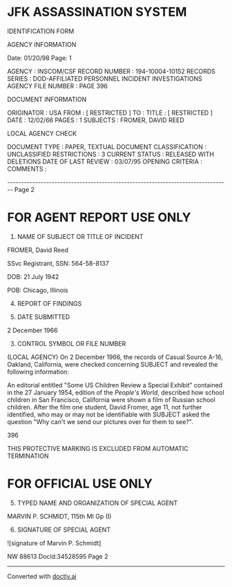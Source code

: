 # JFK ASSASSINATION SYSTEM
IDENTIFICATION FORM

AGENCY INFORMATION

Date: 01/20/98
Page: 1

AGENCY : INSCOM/CSF
RECORD NUMBER : 194-10004-10152
RECORDS SERIES : DOD-AFFILIATED PERSONNEL INCIDENT INVESTIGATIONS
AGENCY FILE NUMBER : PAGE 396

DOCUMENT INFORMATION

ORIGINATOR : USA
FROM : [ RESTRICTED ]
TO :
TITLE : [ RESTRICTED ]
DATE : 12/02/66
PAGES : 1
SUBJECTS : FROMER, DAVID REED

LOCAL AGENCY CHECK

DOCUMENT TYPE : PAPER, TEXTUAL DOCUMENT
CLASSIFICATION : UNCLASSIFIED
RESTRICTIONS : 3
CURRENT STATUS : RELEASED WITH DELETIONS
DATE OF LAST REVIEW : 03/07/95
OPENING CRITERIA :
COMMENTS :


-------------------------------------------------------------------------------- Page 2

# FOR AGENT REPORT USE ONLY

1. NAME OF SUBJECT OR TITLE OF INCIDENT

FROMER, David Reed

SSvc Registrant, SSN: 564-58-8137

DOB: 21 July 1942

POB: Chicago, Illinois

4. REPORT OF FINDINGS

2. DATE SUBMITTED

2 December 1966

3. CONTROL SYMBOL OR FILE NUMBER

(LOCAL AGENCY) On 2 December 1966, the records of Casual Source A-16, Oakland, California, were checked concerning SUBJECT and revealed the following information:

An editorial entitled "Some US Children Review a Special Exhibit" contained in the 27 January 1954, edition of the *People's World*, described how school children in San Francisco, California were shown a film of Russian school children. After the film one student, David Fromer, age 11, not further identified, who may or may not be identifiable with SUBJECT asked the question "Why can't we send our pictures over for them to see?".

396

THIS PROTECTIVE MARKING IS EXCLUDED FROM AUTOMATIC TERMINATION

# FOR OFFICIAL USE ONLY

5. TYPED NAME AND ORGANIZATION OF SPECIAL AGENT

MARVIN P. SCHMIDT, 115th MI Gp (I)

6. SIGNATURE OF SPECIAL AGENT

![signature of Marvin P. Schmidt]

NW 88613 Docld:34528595 Page 2


---
Converted with [doctly.ai](https://doctly.ai)